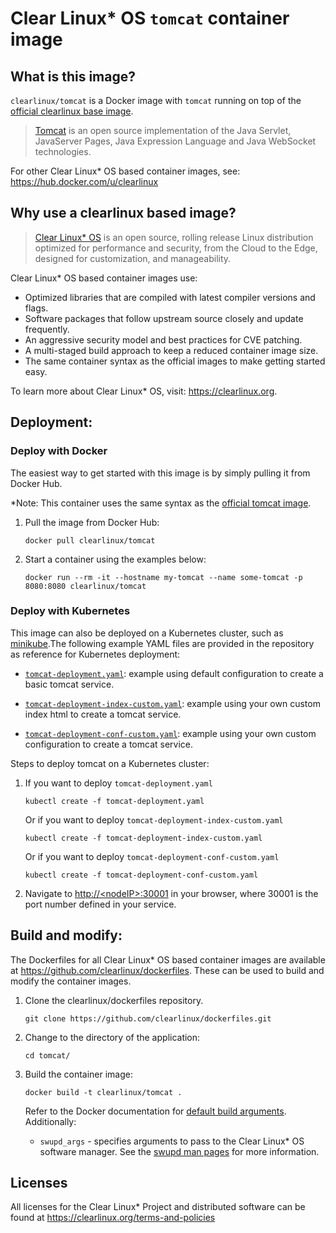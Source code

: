 # Clear Linux* OS `tomcat` container image

<!-- Required -->
## What is this image?

`clearlinux/tomcat` is a Docker image with `tomcat` running on top of the
[official clearlinux base image](https://hub.docker.com/_/clearlinux). 

<!-- application introduction -->
> [Tomcat](http://tomcat.apache.org/) is an open source implementation of the Java Servlet, 
> JavaServer Pages, Java Expression Language and Java WebSocket technologies. 

For other Clear Linux* OS
based container images, see: https://hub.docker.com/u/clearlinux

## Why use a clearlinux based image?

<!-- CL introduction -->
> [Clear Linux* OS](https://clearlinux.org/) is an open source, rolling release
> Linux distribution optimized for performance and security, from the Cloud to
> the Edge, designed for customization, and manageability.

Clear Linux* OS based container images use:
* Optimized libraries that are compiled with latest compiler versions and
  flags.
* Software packages that follow upstream source closely and update frequently.
* An aggressive security model and best practices for CVE patching.
* A multi-staged build approach to keep a reduced container image size.
* The same container syntax as the official images to make getting started
  easy. 

To learn more about Clear Linux* OS, visit: https://clearlinux.org.

<!-- Required -->
## Deployment:

### Deploy with Docker
The easiest way to get started with this image is by simply pulling it from
Docker Hub. 

*Note: This container uses the same syntax as the [official tomcat image](https://hub.docker.com/_/tomcat).


1. Pull the image from Docker Hub: 
    ```
    docker pull clearlinux/tomcat
    ```

2. Start a container using the examples below:

    ```
    docker run --rm -it --hostname my-tomcat --name some-tomcat -p 8080:8080 clearlinux/tomcat
    ```
    

<!-- Optional -->
### Deploy with Kubernetes

This image can also be deployed on a Kubernetes cluster, such as [minikube](https://kubernetes.io/docs/setup/learning-environment/minikube/).The following example YAML files are provided in the repository as reference for Kubernetes deployment:

- [`tomcat-deployment.yaml`](https://github.com/clearlinux/dockerfiles/blob/master/tomcat/tomcat-deployment.yaml): example using default configuration to create a basic tomcat service.

- [`tomcat-deployment-index-custom.yaml`](https://github.com/clearlinux/dockerfiles/blob/master/tomcat/tomcat-deployment-index-custom.yaml): example using your own custom index html to create a tomcat service.

- [`tomcat-deployment-conf-custom.yaml`](https://github.com/clearlinux/dockerfiles/blob/master/tomcat/tomcat-deployment-conf-custom.yaml): example using your own custom configuration to create a tomcat service.

  

Steps to deploy tomcat on a Kubernetes cluster:

1. If you want to deploy `tomcat-deployment.yaml`

   ```
   kubectl create -f tomcat-deployment.yaml
   ```

   Or if you want to deploy `tomcat-deployment-index-custom.yaml`

   ```
   kubectl create -f tomcat-deployment-index-custom.yaml
   ```

   Or if you want to deploy `tomcat-deployment-conf-custom.yaml`

   ```
   kubectl create -f tomcat-deployment-conf-custom.yaml
   ```

2. Navigate to [http://\<nodeIP\>:30001](http://\<nodeIP\>:30001) in your browser, where 30001 is the port number defined in your service.



<!-- Required -->
## Build and modify:

The Dockerfiles for all Clear Linux* OS based container images are available at
https://github.com/clearlinux/dockerfiles. These can be used to build and
modify the container images.

1. Clone the clearlinux/dockerfiles repository.
    ```
    git clone https://github.com/clearlinux/dockerfiles.git
    ```

2. Change to the directory of the application:
    ```
    cd tomcat/
    ```

3. Build the container image:
    ```
    docker build -t clearlinux/tomcat .
    ```

   Refer to the Docker documentation for [default build arguments](https://docs.docker.com/engine/reference/builder/#arg).
   Additionally:
   
   - `swupd_args` - specifies arguments to pass to the Clear Linux* OS software
     manager. See the [swupd man pages](https://github.com/clearlinux/swupd-client/blob/master/docs/swupd.1.rst#options)
     for more information.

<!-- Required -->
## Licenses

All licenses for the Clear Linux* Project and distributed software can be found
at https://clearlinux.org/terms-and-policies

